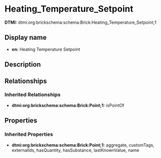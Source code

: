 # Heating_Temperature_Setpoint
**DTMI:** dtmi:org:brickschema:schema:Brick:Heating_Temperature_Setpoint;1
## Display name
- **en:** Heating Temperature Setpoint
## Description
## Relationships
### Inherited Relationships
* **dtmi:org:brickschema:schema:Brick:Point;1:** isPointOf
## Properties
### Inherited Properties
* **dtmi:org:brickschema:schema:Brick:Point;1:** aggregate, customTags, externalIds, hasQuantity, hasSubstance, lastKnownValue, name
